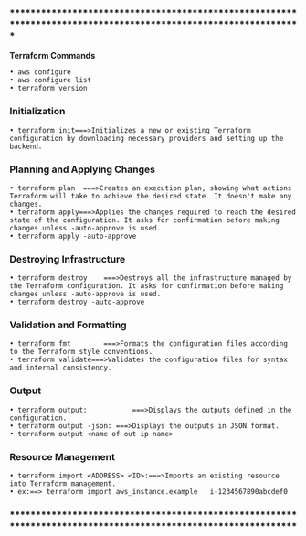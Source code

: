 
### ***************************************************************************************************************
**Terraform Commands**

	• aws configure
	• aws configure list
	• terraform version
	
### Initialization
	• terraform init===>Initializes a new or existing Terraform configuration by downloading necessary providers and setting up the backend.
	
### Planning and Applying Changes
	• terraform plan  ===>Creates an execution plan, showing what actions Terraform will take to achieve the desired state. It doesn't make any changes.
	• terraform apply===>Applies the changes required to reach the desired state of the configuration. It asks for confirmation before making changes unless -auto-approve is used.
	• terraform apply -auto-approve
	
### Destroying Infrastructure
	• terraform destroy    ===>Destroys all the infrastructure managed by the Terraform configuration. It asks for confirmation before making changes unless -auto-approve is used.
	• terraform destroy -auto-approve
	
### Validation and Formatting
	• terraform fmt        ===>Formats the configuration files according to the Terraform style conventions.
	• terraform validate===>Validates the configuration files for syntax and internal consistency.
	
### Output
	• terraform output:           ===>Displays the outputs defined in the configuration.
	• terraform output -json: ===>Displays the outputs in JSON format.
	• terraform output <name of out ip name>
	
### Resource Management
	• terraform import <ADDRESS> <ID>:===>Imports an existing resource into Terraform management.
	• ex:==> terraform import aws_instance.example   i-1234567890abcdef0

### **************************************************************************************************************
